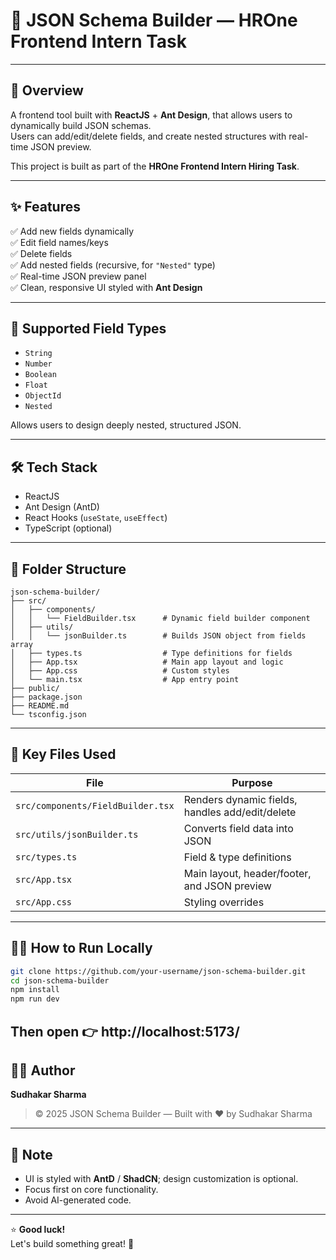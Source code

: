 # 🧩 JSON Schema Builder — HROne Frontend Intern Task
---

## 📌 Overview
A frontend tool built with **ReactJS** + **Ant Design**, that allows users to dynamically build JSON schemas.  
Users can add/edit/delete fields, and create nested structures with real-time JSON preview.

This project is built as part of the **HROne Frontend Intern Hiring Task**.

---

## ✨ Features
✅ Add new fields dynamically  
✅ Edit field names/keys  
✅ Delete fields  
✅ Add nested fields (recursive, for `"Nested"` type)  
✅ Real-time JSON preview panel  
✅ Clean, responsive UI styled with **Ant Design**

---

## 🧩 Supported Field Types
- `String`
- `Number`
- `Boolean`
- `Float`
- `ObjectId`
- `Nested`

Allows users to design deeply nested, structured JSON.

---

## 🛠 Tech Stack
- ReactJS
- Ant Design (AntD)
- React Hooks (`useState`, `useEffect`)
- TypeScript (optional)

---

## 📁 Folder Structure

```plaintext
json-schema-builder/
├── src/
│   ├── components/
│   │   └── FieldBuilder.tsx      # Dynamic field builder component
│   ├── utils/
│   │   └── jsonBuilder.ts        # Builds JSON object from fields array
│   ├── types.ts                  # Type definitions for fields
│   ├── App.tsx                   # Main app layout and logic
│   ├── App.css                   # Custom styles
│   └── main.tsx                  # App entry point
├── public/
├── package.json
├── README.md
└── tsconfig.json 
```

---

## 📄 Key Files Used

| File | Purpose |
|-----|---------|
| `src/components/FieldBuilder.tsx` | Renders dynamic fields, handles add/edit/delete |
| `src/utils/jsonBuilder.ts` | Converts field data into JSON |
| `src/types.ts` | Field & type definitions |
| `src/App.tsx` | Main layout, header/footer, and JSON preview |
| `src/App.css` | Styling overrides |

---

## 🏃‍♂️ How to Run Locally

```bash
git clone https://github.com/your-username/json-schema-builder.git
cd json-schema-builder
npm install
npm run dev
```

Then open 👉 **http://localhost:5173/**
---

## 🧑‍💻 Author
**Sudhakar Sharma**  
> © 2025 JSON Schema Builder — Built with ❤️ by Sudhakar Sharma

---

## 📌 Note
- UI is styled with **AntD** / **ShadCN**; design customization is optional.
- Focus first on core functionality.
- Avoid AI-generated code.

---

⭐ **Good luck!**  
Let's build something great! 🚀
